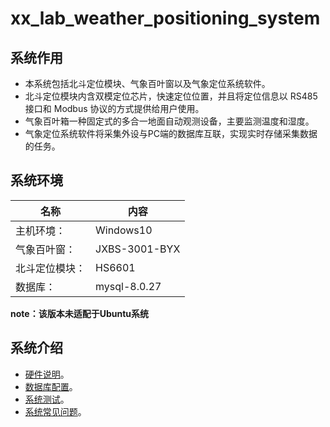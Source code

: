 # xx_lab_weather_positioning_system

## 系统作用
- 本系统包括北斗定位模块、气象百叶窗以及气象定位系统软件。  
- 北斗定位模块内含双模定位芯片，快速定位位置，并且将定位信息以 RS485 接口和 Modbus 协议的方式提供给用户使用。  
- 气象百叶箱一种固定式的多合一地面自动观测设备，主要监测温度和湿度。  
- 气象定位系统软件将采集外设与PC端的数据库互联，实现实时存储采集数据的任务。

## 系统环境
|名称|内容|
|---|---|
|主机环境：|Windows10|
|气象百叶窗：|JXBS-3001-BYX|
|北斗定位模块：|HS6601|
|数据库：|mysql-8.0.27|  
 
**note：该版本未适配于Ubuntu系统**

## 系统介绍
- [硬件说明](./details/hw_details.md)。
- [数据库配置](./details/db_config.md)。
- [系统测试](./details/system_test.md)。
- [系统常见问题](./details/Q&A.md)。


